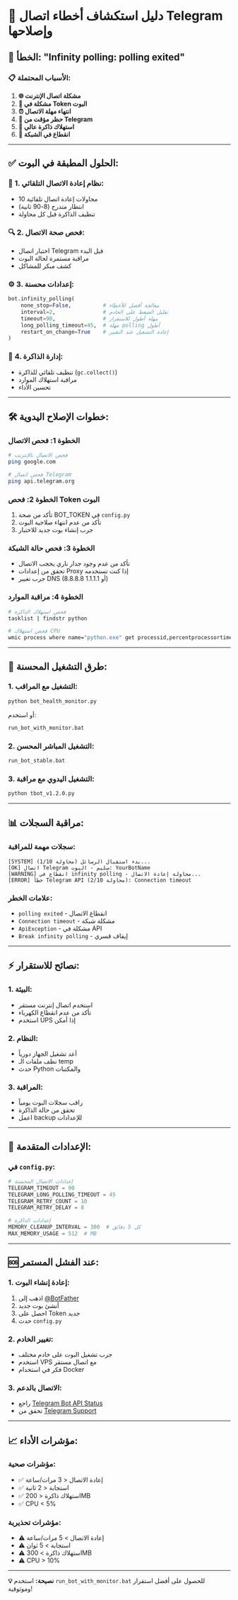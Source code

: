 # 🔧 دليل استكشاف أخطاء اتصال Telegram وإصلاحها

## 🚨 الخطأ: "Infinity polling: polling exited"

### 📋 الأسباب المحتملة:

1. **🌐 مشكلة اتصال الإنترنت**
2. **🔑 مشكلة في Token البوت** 
3. **⏰ انتهاء مهلة الاتصال**
4. **🚫 حظر مؤقت من Telegram**
5. **💾 استهلاك ذاكرة عالي**
6. **🔌 انقطاع في الشبكة**

---

## ✅ الحلول المطبقة في البوت:

### 🔄 **1. نظام إعادة الاتصال التلقائي:**
- 10 محاولات إعادة اتصال تلقائية
- انتظار متدرج (8-90 ثانية)
- تنظيف الذاكرة قبل كل محاولة

### 🔍 **2. فحص صحة الاتصال:**
- اختبار اتصال Telegram قبل البدء
- مراقبة مستمرة لحالة البوت
- كشف مبكر للمشاكل

### ⚙️ **3. إعدادات محسنة:**
```python
bot.infinity_polling(
    none_stop=False,          # معالجة أفضل للأخطاء
    interval=2,               # تقليل الضغط على الخادم
    timeout=90,               # مهلة أطول للاستقرار
    long_polling_timeout=45,  # مهلة polling أطول
    restart_on_change=True    # إعادة التشغيل عند التغيير
)
```

### 🧹 **4. إدارة الذاكرة:**
- تنظيف تلقائي للذاكرة (`gc.collect()`)
- مراقبة استهلاك الموارد
- تحسين الأداء

---

## 🛠️ خطوات الإصلاح اليدوية:

### **الخطوة 1: فحص الاتصال**
```bash
# فحص الاتصال بالإنترنت
ping google.com

# فحص اتصال Telegram
ping api.telegram.org
```

### **الخطوة 2: فحص Token البوت**
1. تأكد من صحة BOT_TOKEN في `config.py`
2. تأكد من عدم انتهاء صلاحية البوت
3. جرب إنشاء بوت جديد للاختبار

### **الخطوة 3: فحص حالة الشبكة**
- تأكد من عدم وجود جدار ناري يحجب الاتصال
- تحقق من إعدادات Proxy إذا كنت تستخدمه
- جرب تغيير DNS (8.8.8.8 أو 1.1.1.1)

### **الخطوة 4: مراقبة الموارد**
```bash
# فحص استهلاك الذاكرة
tasklist | findstr python

# فحص استهلاك CPU
wmic process where name="python.exe" get processid,percentprocessortime
```

---

## 🚀 طرق التشغيل المحسنة:

### **1. التشغيل مع المراقب:**
```bash
python bot_health_monitor.py
```
أو استخدم:
```bash
run_bot_with_monitor.bat
```

### **2. التشغيل المباشر المحسن:**
```bash
run_bot_stable.bat
```

### **3. التشغيل اليدوي مع مراقبة:**
```bash
python tbot_v1.2.0.py
```

---

## 📊 مراقبة السجلات:

### **سجلات مهمة للمراقبة:**
```
[SYSTEM] بدء استقبال الرسائل (محاولة 1/10)...
[OK] اتصال Telegram سليم - البوت: YourBotName
[WARNING] انقطاع في infinity polling - محاولة إعادة الاتصال...
[ERROR] خطأ Telegram API (محاولة 2/10): Connection timeout
```

### **علامات الخطر:**
- `polling exited` - انقطاع الاتصال
- `Connection timeout` - مشكلة شبكة
- `ApiException` - مشكلة في API
- `Break infinity polling` - إيقاف قسري

---

## ⚡ نصائح للاستقرار:

### **1. البيئة:**
- استخدم اتصال إنترنت مستقر
- تأكد من عدم انقطاع الكهرباء
- استخدم UPS إذا أمكن

### **2. النظام:**
- أعد تشغيل الجهاز دورياً
- نظف ملفات الـ temp
- حدث Python والمكتبات

### **3. المراقبة:**
- راقب سجلات البوت يومياً
- تحقق من حالة الذاكرة
- اعمل backup للإعدادات

---

## 🔧 الإعدادات المتقدمة:

### **في `config.py`:**
```python
# إعدادات الاتصال المحسنة
TELEGRAM_TIMEOUT = 90
TELEGRAM_LONG_POLLING_TIMEOUT = 45
TELEGRAM_RETRY_COUNT = 10
TELEGRAM_RETRY_DELAY = 8

# إعدادات الذاكرة
MEMORY_CLEANUP_INTERVAL = 300  # كل 5 دقائق
MAX_MEMORY_USAGE = 512  # MB
```

---

## 🆘 عند الفشل المستمر:

### **1. إعادة إنشاء البوت:**
1. اذهب إلى [@BotFather](https://t.me/botfather)
2. أنشئ بوت جديد
3. احصل على Token جديد
4. حدث `config.py`

### **2. تغيير الخادم:**
- جرب تشغيل البوت على خادم مختلف
- استخدم VPS مع اتصال مستقر
- فكر في استخدام Docker

### **3. الاتصال بالدعم:**
- راجع [Telegram Bot API Status](https://status.telegram.org/)
- تحقق من [Telegram Support](https://telegram.org/support)

---

## 📈 مؤشرات الأداء:

### **مؤشرات صحية:**
- ✅ إعادة الاتصال < 3 مرات/ساعة
- ✅ استجابة < 2 ثانية
- ✅ استهلاك ذاكرة < 200MB
- ✅ CPU < 5%

### **مؤشرات تحذيرية:**
- ⚠️ إعادة الاتصال > 5 مرات/ساعة
- ⚠️ استجابة > 5 ثوان
- ⚠️ استهلاك ذاكرة > 300MB
- ⚠️ CPU > 10%

---

**💡 نصيحة:** استخدم `run_bot_with_monitor.bat` للحصول على أفضل استقرار وموثوقية!